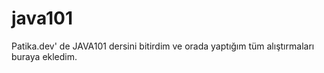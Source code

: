 # java101

Patika.dev' de JAVA101 dersini bitirdim ve orada yaptığım tüm alıştırmaları buraya ekledim.
